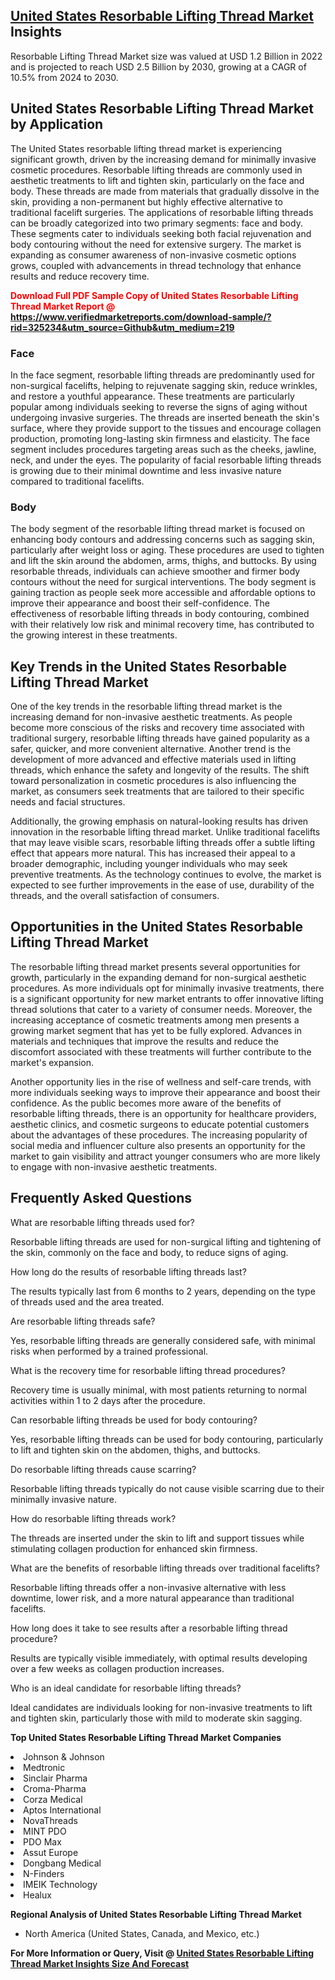 <h2><a href="https://www.verifiedmarketreports.com/download-sample/?rid=325234&amp;utm_source=Github&amp;utm_medium=219" target="_blank">United States Resorbable Lifting Thread Market</a> Insights</h2><p>Resorbable Lifting Thread Market size was valued at USD 1.2 Billion in 2022 and is projected to reach USD 2.5 Billion by 2030, growing at a CAGR of 10.5% from 2024 to 2030.</p><p> <h2>United States Resorbable Lifting Thread Market by Application</h2> <p>The United States resorbable lifting thread market is experiencing significant growth, driven by the increasing demand for minimally invasive cosmetic procedures. Resorbable lifting threads are commonly used in aesthetic treatments to lift and tighten skin, particularly on the face and body. These threads are made from materials that gradually dissolve in the skin, providing a non-permanent but highly effective alternative to traditional facelift surgeries. The applications of resorbable lifting threads can be broadly categorized into two primary segments: face and body. These segments cater to individuals seeking both facial rejuvenation and body contouring without the need for extensive surgery. The market is expanding as consumer awareness of non-invasive cosmetic options grows, coupled with advancements in thread technology that enhance results and reduce recovery time. <p><strong><p><span class=""><span style="color: #ff0000;"><strong>Download Full PDF Sample Copy of United States Resorbable Lifting Thread Market Report</strong> @ </span><a href="https://www.verifiedmarketreports.com/download-sample/?rid=325234&amp;utm_source=Github&amp;utm_medium=219" target="_blank">https://www.verifiedmarketreports.com/download-sample/?rid=325234&amp;utm_source=Github&amp;utm_medium=219</a></span></p></strong></p> <h3>Face</h3> <p>In the face segment, resorbable lifting threads are predominantly used for non-surgical facelifts, helping to rejuvenate sagging skin, reduce wrinkles, and restore a youthful appearance. These treatments are particularly popular among individuals seeking to reverse the signs of aging without undergoing invasive surgeries. The threads are inserted beneath the skin's surface, where they provide support to the tissues and encourage collagen production, promoting long-lasting skin firmness and elasticity. The face segment includes procedures targeting areas such as the cheeks, jawline, neck, and under the eyes. The popularity of facial resorbable lifting threads is growing due to their minimal downtime and less invasive nature compared to traditional facelifts. <h3>Body</h3> <p>The body segment of the resorbable lifting thread market is focused on enhancing body contours and addressing concerns such as sagging skin, particularly after weight loss or aging. These procedures are used to tighten and lift the skin around the abdomen, arms, thighs, and buttocks. By using resorbable threads, individuals can achieve smoother and firmer body contours without the need for surgical interventions. The body segment is gaining traction as people seek more accessible and affordable options to improve their appearance and boost their self-confidence. The effectiveness of resorbable lifting threads in body contouring, combined with their relatively low risk and minimal recovery time, has contributed to the growing interest in these treatments. <h2>Key Trends in the United States Resorbable Lifting Thread Market</h2> <p>One of the key trends in the resorbable lifting thread market is the increasing demand for non-invasive aesthetic treatments. As people become more conscious of the risks and recovery time associated with traditional surgery, resorbable lifting threads have gained popularity as a safer, quicker, and more convenient alternative. Another trend is the development of more advanced and effective materials used in lifting threads, which enhance the safety and longevity of the results. The shift toward personalization in cosmetic procedures is also influencing the market, as consumers seek treatments that are tailored to their specific needs and facial structures. <p>Additionally, the growing emphasis on natural-looking results has driven innovation in the resorbable lifting thread market. Unlike traditional facelifts that may leave visible scars, resorbable lifting threads offer a subtle lifting effect that appears more natural. This has increased their appeal to a broader demographic, including younger individuals who may seek preventive treatments. As the technology continues to evolve, the market is expected to see further improvements in the ease of use, durability of the threads, and the overall satisfaction of consumers. <h2>Opportunities in the United States Resorbable Lifting Thread Market</h2> <p>The resorbable lifting thread market presents several opportunities for growth, particularly in the expanding demand for non-surgical aesthetic procedures. As more individuals opt for minimally invasive treatments, there is a significant opportunity for new market entrants to offer innovative lifting thread solutions that cater to a variety of consumer needs. Moreover, the increasing acceptance of cosmetic treatments among men presents a growing market segment that has yet to be fully explored. Advances in materials and techniques that improve the results and reduce the discomfort associated with these treatments will further contribute to the market's expansion. <p>Another opportunity lies in the rise of wellness and self-care trends, with more individuals seeking ways to improve their appearance and boost their confidence. As the public becomes more aware of the benefits of resorbable lifting threads, there is an opportunity for healthcare providers, aesthetic clinics, and cosmetic surgeons to educate potential customers about the advantages of these procedures. The increasing popularity of social media and influencer culture also presents an opportunity for the market to gain visibility and attract younger consumers who are more likely to engage with non-invasive aesthetic treatments. <h2>Frequently Asked Questions</h2> <p>What are resorbable lifting threads used for?</p> <p>Resorbable lifting threads are used for non-surgical lifting and tightening of the skin, commonly on the face and body, to reduce signs of aging.</p> <p>How long do the results of resorbable lifting threads last?</p> <p>The results typically last from 6 months to 2 years, depending on the type of threads used and the area treated.</p> <p>Are resorbable lifting threads safe?</p> <p>Yes, resorbable lifting threads are generally considered safe, with minimal risks when performed by a trained professional.</p> <p>What is the recovery time for resorbable lifting thread procedures?</p> <p>Recovery time is usually minimal, with most patients returning to normal activities within 1 to 2 days after the procedure.</p> <p>Can resorbable lifting threads be used for body contouring?</p> <p>Yes, resorbable lifting threads can be used for body contouring, particularly to lift and tighten skin on the abdomen, thighs, and buttocks.</p> <p>Do resorbable lifting threads cause scarring?</p> <p>Resorbable lifting threads typically do not cause visible scarring due to their minimally invasive nature.</p> <p>How do resorbable lifting threads work?</p> <p>The threads are inserted under the skin to lift and support tissues while stimulating collagen production for enhanced skin firmness.</p> <p>What are the benefits of resorbable lifting threads over traditional facelifts?</p> <p>Resorbable lifting threads offer a non-invasive alternative with less downtime, lower risk, and a more natural appearance than traditional facelifts.</p> <p>How long does it take to see results after a resorbable lifting thread procedure?</p> <p>Results are typically visible immediately, with optimal results developing over a few weeks as collagen production increases.</p> <p>Who is an ideal candidate for resorbable lifting threads?</p> <p>Ideal candidates are individuals looking for non-invasive treatments to lift and tighten skin, particularly those with mild to moderate skin sagging.</p> </p><p><strong>Top United States Resorbable Lifting Thread Market Companies</strong></p><div data-test-id=""><p><li>Johnson & Johnson</li><li> Medtronic</li><li> Sinclair Pharma</li><li> Croma-Pharma</li><li> Corza Medical</li><li> Aptos International</li><li> NovaThreads</li><li> MINT PDO</li><li> PDO Max</li><li> Assut Europe</li><li> Dongbang Medical</li><li> N-Finders</li><li> IMEIK Technology</li><li> Healux</li></p><div><strong>Regional Analysis of&nbsp;United States Resorbable Lifting Thread Market</strong></div><ul><li dir="ltr"><p dir="ltr">North America&nbsp;(United States, Canada, and Mexico, etc.)</p></li></ul><p><strong>For More Information or Query, Visit @&nbsp;</strong><strong><a href="https://www.verifiedmarketreports.com/product/resorbable-lifting-thread-market/?utm_source=Github&amp;utm_medium=219" target="_blank">United States Resorbable Lifting Thread Market Insights Size And Forecast</a></strong></p></div>
